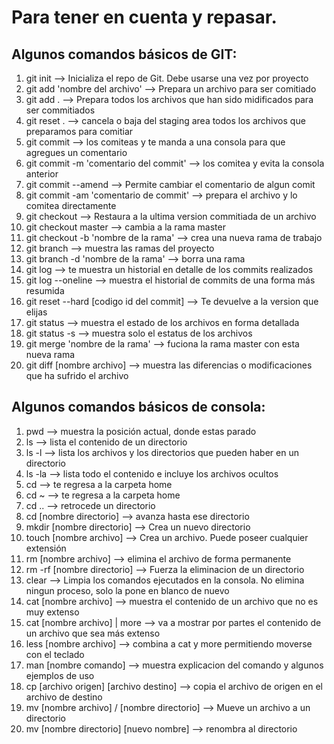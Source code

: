 # Para tener en cuenta y repasar.
## Algunos comandos básicos de GIT:
1. git init --> Inicializa el repo de Git. Debe usarse una vez por proyecto
2. git add 'nombre del archivo' --> Prepara un archivo para ser comitiado
3. git add .  --> Prepara todos los archivos que han sido midificados para ser commitiados
4. git reset . --> cancela o baja del staging area todos los archivos que preparamos para comitiar
5. git commit --> los comiteas y te manda a una consola para que agregues un comentario
6. git commit -m 'comentario del commit' --> los comitea y evita la consola anterior
7. git commit --amend --> Permite cambiar el comentario de algun comit
8. git commit -am 'comentario de commit' --> prepara el archivo y lo comitea directamente
9. git checkout --> Restaura a la ultima version commitiada de un archivo
10. git checkout master --> cambia a la rama master
11. git checkout -b 'nombre de la rama' --> crea una nueva rama de trabajo
12. git branch --> muestra las ramas del proyecto
13. git branch -d 'nombre de la rama' --> borra una rama
14. git log --> te muestra un historial en detalle de los commits realizados
15. git log --oneline --> muestra el historial de commits de una forma más resumida
16. git reset --hard [codigo id del commit] --> Te devuelve a la version que elijas
17. git status --> muestra el estado de los archivos en forma detallada
18. git status -s --> muestra solo el estatus de los archivos
19. git merge 'nombre de la rama' --> fuciona la rama master con esta nueva rama
20. git diff [nombre archivo] --> muestra las diferencias o modificaciones que ha sufrido el archivo

## Algunos comandos básicos de consola:
1. pwd --> muestra la posición actual, donde estas parado
2. ls --> lista el contenido de un directorio
3. ls -l --> lista los archivos y los directorios que pueden haber en un directorio
4. ls -la --> lista todo el contenido e incluye los archivos ocultos
5. cd --> te regresa a la carpeta home
6. cd ~ --> te regresa a la carpeta home
7. cd .. --> retrocede un directorio
8. cd [nombre directorio] --> avanza hasta ese directorio
9. mkdir [nombre directorio] --> Crea un nuevo directorio
10. touch [nombre archivo] --> Crea un archivo. Puede poseer cualquier extensión
11. rm [nombre archivo] --> elimina el archivo de forma permanente
12. rm -rf [nombre directorio] --> Fuerza la eliminacion de un directorio
13. clear --> Limpia los comandos ejecutados en la consola. No elimina ningun proceso, solo la pone en blanco de nuevo
14. cat [nombre archivo] --> muestra el contenido de un archivo que no es muy extenso
15. cat [nombre archivo] | more --> va a mostrar por partes el contenido de un archivo que sea más extenso
16. less [nombre archivo] --> combina a cat y more permitiendo moverse con el teclado
17. man [nombre comando] --> muestra explicacion del comando y algunos ejemplos de uso
18. cp [archivo origen] [archivo destino] --> copia el archivo de origen en el archivo de destino
19. mv [nombre archivo] / [nombre directorio] --> Mueve un archivo a un directorio
20. mv [nombre directorio] [nuevo nombre] --> renombra al directorio
